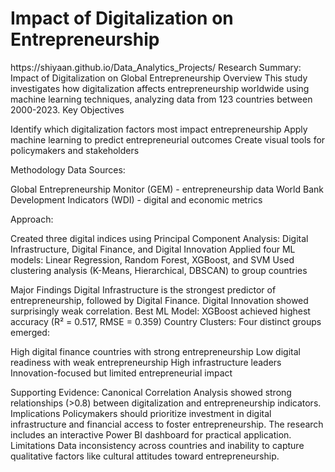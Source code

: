 <!DOCTYPE html>
<html lang="en">
<head>
    <meta charset="UTF-8">
    <meta name="viewport" content="width=device-width, initial-scale=1.0">
    <title>Embedded Power BI Dashboard</title>
</head>
<body>
    <h1>Impact of Digitalization on Entrepreneurship</h1>
    https://shiyaan.github.io/Data_Analytics_Projects/
Research Summary: Impact of Digitalization on Global Entrepreneurship
Overview
This study investigates how digitalization affects entrepreneurship worldwide using machine learning techniques, analyzing data from 123 countries between 2000-2023.
Key Objectives

Identify which digitalization factors most impact entrepreneurship
Apply machine learning to predict entrepreneurial outcomes
Create visual tools for policymakers and stakeholders

Methodology
Data Sources:

Global Entrepreneurship Monitor (GEM) - entrepreneurship data
World Bank Development Indicators (WDI) - digital and economic metrics

Approach:

Created three digital indices using Principal Component Analysis: Digital Infrastructure, Digital Finance, and Digital Innovation
Applied four ML models: Linear Regression, Random Forest, XGBoost, and SVM
Used clustering analysis (K-Means, Hierarchical, DBSCAN) to group countries

Major Findings
Digital Infrastructure is the strongest predictor of entrepreneurship, followed by Digital Finance. Digital Innovation showed surprisingly weak correlation.
Best ML Model: XGBoost achieved highest accuracy (R² = 0.517, RMSE = 0.359)
Country Clusters: Four distinct groups emerged:

High digital finance countries with strong entrepreneurship
Low digital readiness with weak entrepreneurship
High infrastructure leaders
Innovation-focused but limited entrepreneurial impact

Supporting Evidence: Canonical Correlation Analysis showed strong relationships (>0.8) between digitalization and entrepreneurship indicators.
Implications
Policymakers should prioritize investment in digital infrastructure and financial access to foster entrepreneurship. The research includes an interactive Power BI dashboard for practical application.
Limitations
Data inconsistency across countries and inability to capture qualitative factors like cultural attitudes toward entrepreneurship.
</body>
</html>
